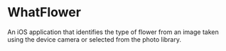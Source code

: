 # WhatFlower

An iOS application that identifies the type of flower from an image taken using the device camera or selected from the photo library.
